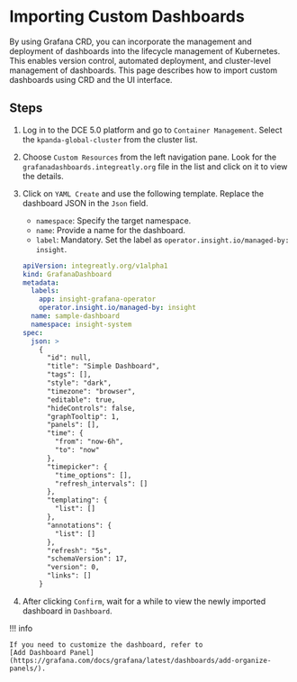 # Importing Custom Dashboards

By using Grafana CRD, you can incorporate the management and deployment of dashboards into the lifecycle management of Kubernetes. This enables version control, automated deployment, and cluster-level management of dashboards. This page describes how to import custom dashboards using CRD and the UI interface.

## Steps

1. Log in to the DCE 5.0 platform and go to `Container Management`. Select the `kpanda-global-cluster` from the cluster list.

2. Choose `Custom Resources` from the left navigation pane. Look for the `grafanadashboards.integreatly.org`
   file in the list and click on it to view the details.

3. Click on `YAML Create` and use the following template. Replace the dashboard JSON in the `Json` field.

    - `namespace`: Specify the target namespace.
    - `name`: Provide a name for the dashboard.
    - `label`: Mandatory. Set the label as `operator.insight.io/managed-by: insight`.

    ```yaml
    apiVersion: integreatly.org/v1alpha1
    kind: GrafanaDashboard
    metadata:
      labels:
        app: insight-grafana-operator
        operator.insight.io/managed-by: insight
      name: sample-dashboard
      namespace: insight-system
    spec:
      json: >
        {
          "id": null,
          "title": "Simple Dashboard",
          "tags": [],
          "style": "dark",
          "timezone": "browser",
          "editable": true,
          "hideControls": false,
          "graphTooltip": 1,
          "panels": [],
          "time": {
            "from": "now-6h",
            "to": "now"
          },
          "timepicker": {
            "time_options": [],
            "refresh_intervals": []
          },
          "templating": {
            "list": []
          },
          "annotations": {
            "list": []
          },
          "refresh": "5s",
          "schemaVersion": 17,
          "version": 0,
          "links": []
        }
    ```

4. After clicking `Confirm`, wait for a while to view the newly imported dashboard in `Dashboard`.

!!! info

    If you need to customize the dashboard, refer to
    [Add Dashboard Panel](https://grafana.com/docs/grafana/latest/dashboards/add-organize-panels/).
